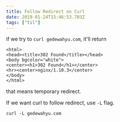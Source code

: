 ```yaml
---
title: Follow Redirect on Curl
date: 2019-01-24T15:46:53.703Z
tags: ["til"]
---
```

if we try to `curl gedewahyu.com`, it'll return

```
<html>
<head><title>302 Found</title></head>
<body bgcolor="white">
<center><h1>302 Found</h1></center>
<hr><center>nginx/1.10.3</center>
</body>
</html>
```

that means temporary redirect.

If we want curl to follow redirect, use `-L` flag.

`curl -L gedewahyu.com`
